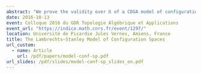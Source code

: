 ```yaml
---
abstract: "We prove the validity over ℝ of a CDGA model of configuration spaces for simply connected manifolds of dimension at least 4, answering a conjecture of Lambrechts–Stanley. We get as a result that the real homotopy type of such configuration spaces only depends on a Poincaré duality model of the manifold. We moreover prove that our model is compatible with the action of the Fulton–MacPherson operad when the manifold is framed, by relying on Kontsevich’s proof of the formality of the little disks operads. We use this more precise result to get a complex computing factorization homology of framed manifolds."
date: 2016-10-13
event: Colloque 2016 du GDR Topologie Algébrique et Applications
event_url: "https://indico.math.cnrs.fr/event/1297/"
location: Université de Picardie Jules Vernes, Amiens, France
title: The Lambrechts–Stanley Model of Configuration Spaces
url_custom:
  - name: Article
    url: /pdf/papers/model-conf-sp.pdf
url_slides: /pdf/slides/model-conf-sp_slides_en.pdf
---
```


